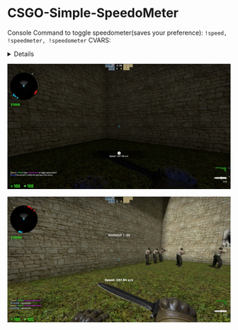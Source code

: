 # CSGO-Simple-SpeedoMeter
 Console Command to toggle speedometer(saves your preference): `!speed, !speedmeter, !speedometer`
 CVARS:
 <details>`ssm_location "1" //where should speed meter be shown. 0 = CenterHUD, 1 = New CSGO HUD
 ssm_advertinterval "2" //Interval of time between advert`</details>

![](speedometer.jpg)

![](speedometer2.jpg)
